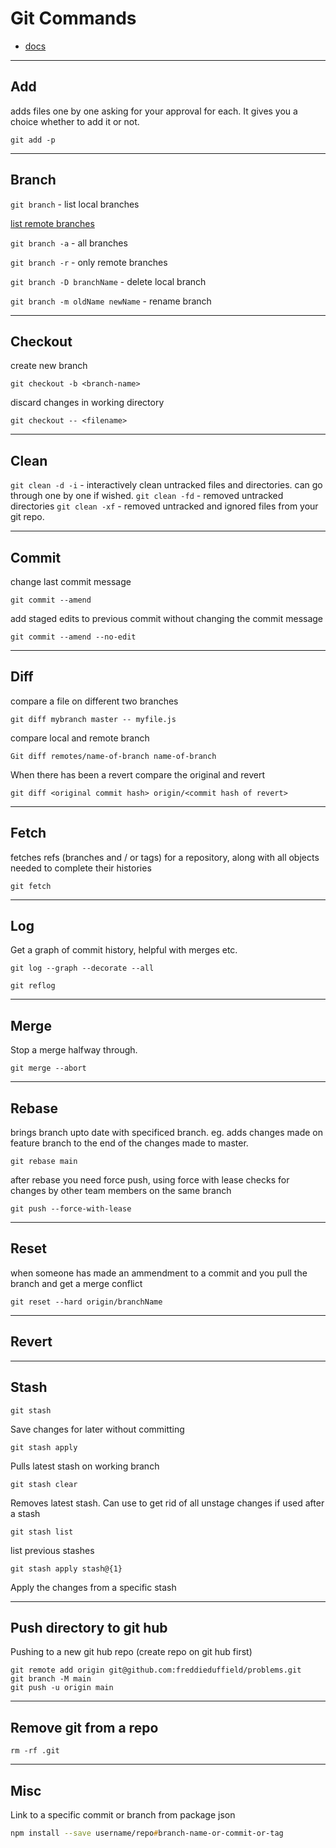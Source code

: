 # Git Commands

 - [docs](https://git-scm.com/doc)
----
## Add 
adds files one by one asking for your approval for each. It gives you a choice whether to add it or not. 

```
git add -p
```
---
## Branch 
`git branch` - list local branches

[list remote branches](http://gitready.com/intermediate/2009/02/13/list-remote-branches.html)

`git branch -a` - all branches 

`git branch -r` - only remote branches

`git branch -D branchName` - delete local branch

`git branch -m oldName newName` - rename branch

---
## Checkout

create new branch
```
git checkout -b <branch-name>
```

discard changes in working directory
```
git checkout -- <filename>
```

---
## Clean
`git clean -d -i` - interactively clean untracked files and directories. can go through one by one if wished.
`git clean -fd` - removed untracked directories 
`git clean -xf` - removed untracked and ignored files from your git repo.

---
## Commit

change last commit message 
```
git commit --amend 
```

add staged edits to previous commit without changing the commit message
```
git commit --amend --no-edit
```

---
## Diff

compare a file on different two branches
```
git diff mybranch master -- myfile.js
```

compare local and remote branch

```
Git diff remotes/name-of-branch name-of-branch
```

When there has been a revert compare the original and revert

```
git diff <original commit hash> origin/<commit hash of revert> 
```

---
## Fetch 
fetches refs (branches and / or tags) for a repository, along with all objects needed to complete their histories

```
git fetch
```
---
## Log

Get a graph of commit history, helpful with merges etc. 

```
git log --graph --decorate --all
```

```
git reflog
```
---

## Merge

Stop a merge halfway through. 

```
git merge --abort
```
---
## Rebase
brings branch upto date with specificed branch. eg. adds changes made on feature branch to the end of the changes made to master.

```
git rebase main
```
after rebase you need force push, using force with lease checks for changes by other team members on the same branch
```
git push --force-with-lease
```
---
## Reset
when someone has made an ammendment to a commit and you pull the branch and get a merge conflict 

```
git reset --hard origin/branchName
```

--- 
## Revert




---
## Stash

```
git stash
```
Save changes for later without committing

```
git stash apply
```
Pulls latest stash on working branch

```
git stash clear
```
Removes latest stash. Can use to get rid of all unstage changes if used after a stash 

```
git stash list
```
list previous stashes 

```
git stash apply stash@{1} 
```
Apply the changes from a specific stash

---
## Push directory to git hub

Pushing to a new git hub repo (create repo on git hub first)

```
git remote add origin git@github.com:freddieduffield/problems.git
git branch -M main
git push -u origin main
```
---
## Remove git from a repo

```
rm -rf .git
```

---
## Misc

Link to a specific commit or branch from package json 

```zsh
npm install --save username/repo#branch-name-or-commit-or-tag
```
